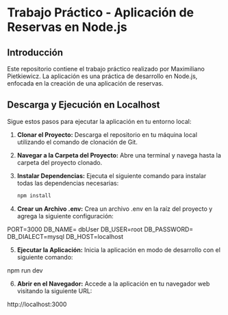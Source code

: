# Trabajo Práctico - Aplicación de Reservas en Node.js

## Introducción
Este repositorio contiene el trabajo práctico realizado por Maximiliano Pietkiewicz. La aplicación es una práctica de desarrollo en Node.js, enfocada en la creación de una aplicación de reservas.

## Descarga y Ejecución en Localhost
Sigue estos pasos para ejecutar la aplicación en tu entorno local:

1. **Clonar el Proyecto:** Descarga el repositorio en tu máquina local utilizando el comando de clonación de Git.

2. **Navegar a la Carpeta del Proyecto:** Abre una terminal y navega hasta la carpeta del proyecto clonado.

3. **Instalar Dependencias:** Ejecuta el siguiente comando para instalar todas las dependencias necesarias:

   ```bash
   npm install

4. **Crear un Archivo .env:** Crea un archivo .env en la raíz del proyecto y agrega la siguiente configuración:

PORT=3000
DB_NAME= dbUser
DB_USER=root
DB_PASSWORD=
DB_DIALECT=mysql
DB_HOST=localhost

5. **Ejecutar la Aplicación:** Inicia la aplicación en modo de desarrollo con el siguiente comando:

npm run dev

6. **Abrir en el Navegador:** Accede a la aplicación en tu navegador web visitando la siguiente URL:


http://localhost:3000